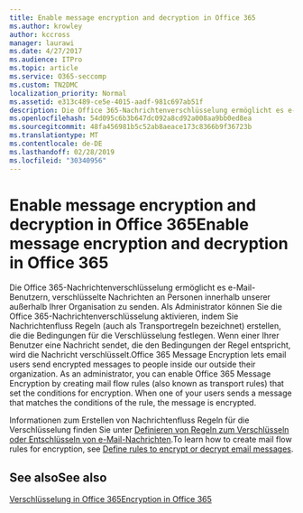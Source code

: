 ```yaml
---
title: Enable message encryption and decryption in Office 365
ms.author: krowley
author: kccross
manager: laurawi
ms.date: 4/27/2017
ms.audience: ITPro
ms.topic: article
ms.service: O365-seccomp
ms.custom: TN2DMC
localization_priority: Normal
ms.assetid: e313c489-ce5e-4015-aadf-981c697ab51f
description: Die Office 365-Nachrichtenverschlüsselung ermöglicht es e-Mail-Benutzern, verschlüsselte Nachrichten an Personen innerhalb unserer außerhalb Ihrer Organisation zu senden. Als Administrator können Sie die Office 365-Nachrichtenverschlüsselung aktivieren, indem Sie Nachrichtenfluss Regeln (Transportregeln) erstellen, die die Bedingungen für die Verschlüsselung festlegen.
ms.openlocfilehash: 54d095c6b3b647dc092a8cd92a008aa9bb0ed8ea
ms.sourcegitcommit: 48fa456981b5c52ab8aeace173c8366b9f36723b
ms.translationtype: MT
ms.contentlocale: de-DE
ms.lasthandoff: 02/28/2019
ms.locfileid: "30340956"
---
```

# <a name="enable-message-encryption-and-decryption-in-office-365"></a><span data-ttu-id="40fbc-104">Enable message encryption and decryption in Office 365</span><span class="sxs-lookup"><span data-stu-id="40fbc-104">Enable message encryption and decryption in Office 365</span></span>

<span data-ttu-id="40fbc-p102">Die Office 365-Nachrichtenverschlüsselung ermöglicht es e-Mail-Benutzern, verschlüsselte Nachrichten an Personen innerhalb unserer außerhalb Ihrer Organisation zu senden. Als Administrator können Sie die Office 365-Nachrichtenverschlüsselung aktivieren, indem Sie Nachrichtenfluss Regeln (auch als Transportregeln bezeichnet) erstellen, die die Bedingungen für die Verschlüsselung festlegen. Wenn einer Ihrer Benutzer eine Nachricht sendet, die den Bedingungen der Regel entspricht, wird die Nachricht verschlüsselt.</span><span class="sxs-lookup"><span data-stu-id="40fbc-p102">Office 365 Message Encryption lets email users send encrypted messages to people inside our outside their organization. As an administrator, you can enable Office 365 Message Encryption by creating mail flow rules (also known as transport rules) that set the conditions for encryption. When one of your users sends a message that matches the conditions of the rule, the message is encrypted.</span></span>
  
<span data-ttu-id="40fbc-108">Informationen zum Erstellen von Nachrichtenfluss Regeln für die Verschlüsselung finden Sie unter [Definieren von Regeln zum Verschlüsseln oder Entschlüsseln von e-Mail-Nachrichten](https://go.microsoft.com/fwlink/p/?LinkID=402846).</span><span class="sxs-lookup"><span data-stu-id="40fbc-108">To learn how to create mail flow rules for encryption, see [Define rules to encrypt or decrypt email messages](https://go.microsoft.com/fwlink/p/?LinkID=402846).</span></span>
  
## <a name="see-also"></a><span data-ttu-id="40fbc-109">See also</span><span class="sxs-lookup"><span data-stu-id="40fbc-109">See also</span></span>

[<span data-ttu-id="40fbc-110">Verschlüsselung in Office 365</span><span class="sxs-lookup"><span data-stu-id="40fbc-110">Encryption in Office 365</span></span>](https://go.microsoft.com/fwlink/p/?LinkID=392525)


